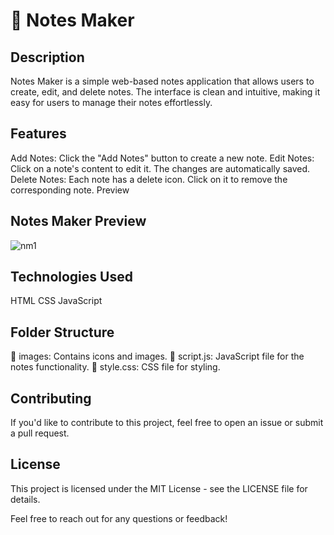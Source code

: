# 📝 Notes Maker

## Description
Notes Maker is a simple web-based notes application that allows users to create, edit, and delete notes. The interface is clean and intuitive, making it easy for users to manage their notes effortlessly.

## Features
Add Notes: Click the "Add Notes" button to create a new note.
Edit Notes: Click on a note's content to edit it. The changes are automatically saved.
Delete Notes: Each note has a delete icon. Click on it to remove the corresponding note.
Preview

## Notes Maker Preview
![nm1](https://github.com/piyush4878/25days-javaScript-challenge/assets/80036366/5b8706dc-1295-4476-946e-b35689d46b1f)


## Technologies Used
HTML
CSS
JavaScript

## Folder Structure
📁 images: Contains icons and images.
📄 script.js: JavaScript file for the notes functionality.
📄 style.css: CSS file for styling.

## Contributing
If you'd like to contribute to this project, feel free to open an issue or submit a pull request.

## License
This project is licensed under the MIT License - see the LICENSE file for details.


Feel free to reach out for any questions or feedback!
